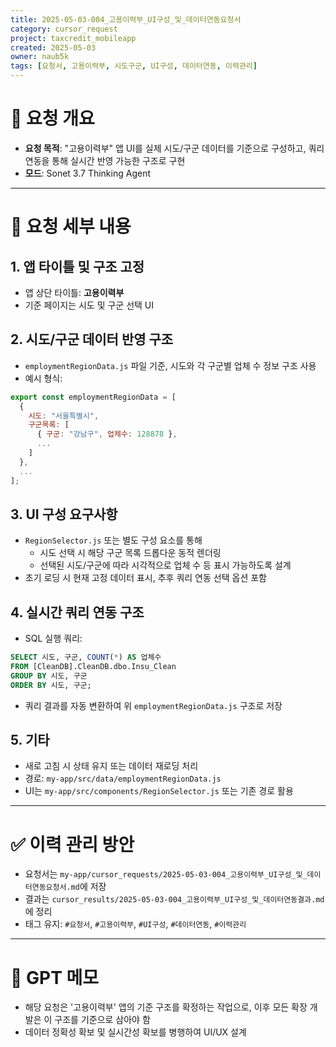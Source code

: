 ```yaml
---
title: 2025-05-03-004_고용이력부_UI구성_및_데이터연동요청서
category: cursor_request
project: taxcredit_mobileapp
created: 2025-05-03
owner: naub5k
tags: [요청서, 고용이력부, 시도구군, UI구성, 데이터연동, 이력관리]
---
```


# 📄 요청 개요

- **요청 목적**: "고용이력부" 앱 UI를 실제 시도/구군 데이터를 기준으로 구성하고, 쿼리 연동을 통해 실시간 반영 가능한 구조로 구현
- **모드**: Sonet 3.7 Thinking Agent

---

# 🧩 요청 세부 내용

## 1. 앱 타이틀 및 구조 고정
- 앱 상단 타이틀: **고용이력부**
- 기준 페이지는 시도 및 구군 선택 UI

## 2. 시도/구군 데이터 반영 구조
- `employmentRegionData.js` 파일 기준, 시도와 각 구군별 업체 수 정보 구조 사용
- 예시 형식:

```js
export const employmentRegionData = [
  {
    시도: "서울특별시",
    구군목록: [
      { 구군: "강남구", 업체수: 128878 },
      ...
    ]
  },
  ...
];
```

## 3. UI 구성 요구사항
- `RegionSelector.js` 또는 별도 구성 요소를 통해
  - 시도 선택 시 해당 구군 목록 드롭다운 동적 렌더링
  - 선택된 시도/구군에 따라 시각적으로 업체 수 등 표시 가능하도록 설계
- 초기 로딩 시 현재 고정 데이터 표시, 추후 쿼리 연동 선택 옵션 포함

## 4. 실시간 쿼리 연동 구조
- SQL 실행 쿼리:

```sql
SELECT 시도, 구군, COUNT(*) AS 업체수
FROM [CleanDB].CleanDB.dbo.Insu_Clean
GROUP BY 시도, 구군
ORDER BY 시도, 구군;
```

- 쿼리 결과를 자동 변환하여 위 `employmentRegionData.js` 구조로 저장

## 5. 기타
- 새로 고침 시 상태 유지 또는 데이터 재로딩 처리
- 경로: `my-app/src/data/employmentRegionData.js`
- UI는 `my-app/src/components/RegionSelector.js` 또는 기존 경로 활용

---

# ✅ 이력 관리 방안

- 요청서는 `my-app/cursor_requests/2025-05-03-004_고용이력부_UI구성_및_데이터연동요청서.md`에 저장
- 결과는 `cursor_results/2025-05-03-004_고용이력부_UI구성_및_데이터연동결과.md`에 정리
- 태그 유지: `#요청서`, `#고용이력부`, `#UI구성`, `#데이터연동`, `#이력관리`

---

# 🧠 GPT 메모

- 해당 요청은 '고용이력부' 앱의 기준 구조를 확정하는 작업으로, 이후 모든 확장 개발은 이 구조를 기준으로 삼아야 함
- 데이터 정확성 확보 및 실시간성 확보를 병행하여 UI/UX 설계


